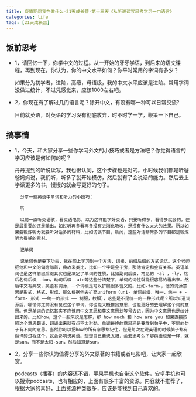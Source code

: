 ```yaml
---
title: 疫情期间我在做什么-21天成长营-第十三天《从听说读写思考学习一门语言》
categories: life
tags: [21天成长营]
---
```


## 饭前思考

- 1，请回忆一下，你学中文的过程。从一开始的牙牙学语，到后来的语文课程，再到现在。你认为，你的中文水平如何？你平时常用的字词有多少？
    
    如果分为初学者，进阶，高级，母语级，我的中文水平应该是进阶。常用字词没做过统计，不过凭感觉来，应该1000左右吧。


- 2，你现在有了解过几门语言呢？除开中文，有没有哪一种可以日常交流?

    目前就英语，对英语的学习没有彻底放弃，时不时学一学，鞭策一下自己。


## 搞事情

- 1，今天，和大家分享一些你学习外文的小技巧或者是方法吧？你觉得语言的学习应该是何如何的呢？

    丹丹提到的听说读写，我也很认同，这个步骤也是对的。小时候我们都是听爸爸妈妈说，我们听，听多了就开始模仿，然后就有了会说话的能力。然后去上学读更多的书，慢慢的就会写更好的句子。

        分享一些英语中单词和听力的小技巧：

        听
        
        以前一直听英语歌，看英语电影，以为这样能学好英语，只要听得多，看得多就会的。但是最重要的还是输出，如过听再多看再多没有去消化吸收，是没有什么太大的效果。所以如果要锻炼听力就要听对话多的材料，比如访谈节目，新闻，这些对话非常多的节目都是锻炼听力很好的素材。

        记单词

        记单词也是要下功夫，我在网上学习到一个方法，词根，前缀后缀的方式记忆。这个老师把他和中文的偏旁部首，典故来类比，比如一个字是金子旁，那他肯定和金有关系。英语单词也是这样前缀后缀其实也是决定了单词的性质，比如副词后缀，常见的 -al ，-ly，然后名词后缀 -ion，动词后缀 -ate等这些分清楚了，单词的词性就能很容易的看出来。然后中文有典故，英语有词源，一个词根是可以扩展很多含义的。比如-form-，他的词源意思是形式，格式，形成，那么根据他去扩充uniform（uni- 单词前缀，唯一，统一 + -form- 形式 ——统一的形式 —— 制服，校服），这些是不是统一的一种形式呢？所以知道词源后，哪怕你之前没有见过这个单词，你也能大概推出意思，也能更好的去理解这个词的意思。但是单词的记忆其实不应该用中文意思和英文意思划等号去记，因为中文意思也是统计出来的。比如how，这个一般来说是怎样，那 how much 和 how are you 如果直接按照这个意思翻译，翻译出来就有点不太对劲。单词最终的意思还是要放到句子中，不同的句子有不同的意思。当然你可以把how的所有意思都记住，但是每次在说英语的时候脑子都有翻译的过程这个，就会影响说英语。想想自己要说太阳，会去思考么？那英语也是一样，就是sun，而不是太阳-sun，然后知道是sun。


- 2，分享一些你认为值得分享的外文原著的书籍或者电影吧，让大家一起欣赏。
    
    podcasts（播客）的内容还不错，苹果手机也自带这个软件，安卓手机也可以搜索podcasts，也有相应的，上面有很多丰富的资源。内容就不推荐了，根据大家的喜好，上面资源种类很多，应该是能找到自己喜欢的。
